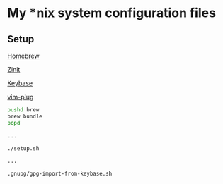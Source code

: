 # My *nix system configuration files

## Setup

[Homebrew](https://brew.sh/)

[Zinit](https://github.com/zdharma/zinit)

[Keybase](https://keybase.io/docs/the_app/install_macos)

[vim-plug](https://github.com/junegunn/vim-plug)

```sh
pushd brew
brew bundle
popd

...

./setup.sh

...

.gnupg/gpg-import-from-keybase.sh

```
